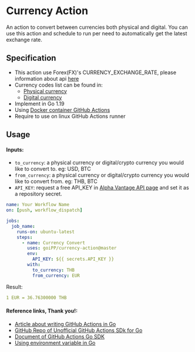 # Currency Action
An action to convert between currencies both physical and digital. You can use
this action and schedule to run per need to automatically get the latest exchange rate.


## Specification
- This action use Forex(FX)'s CURRENCY_EXCHANGE_RATE, please information about api [here](https://rapidapi.com/alphavantage/api/alpha-vantage)
- Currency codes list can be found in: 
  - [Physical currency](https://www.alphavantage.co/physical_currency_list/)
  - [Digital currency](https://www.alphavantage.co/digital_currency_list/)
- Implement in Go 1.19
- Using [Docker container GitHub Actions](https://docs.github.com/en/actions/creating-actions/creating-a-docker-container-action)
- Require to use on linux GitHub Actions runner

## Usage
#### Inputs:
- `to_currency`: a physical currency or digital/crypto currency you would like to convert to. eg: USD, BTC
- `from_currency`: a physical currency or digital/crypto currency you would like to convert from. eg: THB, BTC
- `API_KEY`: request a free API_KEY in [Alpha Vantage API page](https://rapidapi.com/alphavantage/api/alpha-vantage) 
and set it as a repository secret.

```yaml
name: Your Workflow Name
on: [push, workflow_dispatch]

jobs:
  job_name:
    runs-on: ubuntu-latest
    steps:
      - name: Currency Convert
        uses: goiPP/currency-action@master
        env:
          API_KEY: ${{ secrets.API_KEY }}
        with:
          to_currency: THB
          from_currency: EUR
```
Result:
```yaml
1 EUR = 36.76300000 THB
```

#### Reference links, Thank you!:
- [Article about writing GitHub Actions in Go](https://www.sethvargo.com/writing-github-actions-in-go/)
- [GitHub Repo of Unofficial GitHub Actions SDk for Go](https://github.com/sethvargo/go-githubactions)
- [Document of GitHub Actions Go SDK](https://pkg.go.dev/github.com/sethvargo/go-githubactions)
- [Using environment variable in Go](https://towardsdatascience.com/use-environment-variable-in-your-next-golang-project-39e17c3aaa66)
